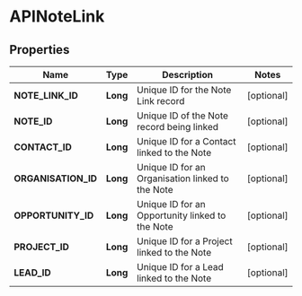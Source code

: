 
# APINoteLink

## Properties
Name | Type | Description | Notes
------------ | ------------- | ------------- | -------------
**NOTE_LINK_ID** | **Long** | Unique ID for the Note Link record |  [optional]
**NOTE_ID** | **Long** | Unique ID of the Note record being linked |  [optional]
**CONTACT_ID** | **Long** | Unique ID for a Contact linked to the Note |  [optional]
**ORGANISATION_ID** | **Long** | Unique ID for an Organisation linked to the Note |  [optional]
**OPPORTUNITY_ID** | **Long** | Unique ID for an Opportunity linked to the Note |  [optional]
**PROJECT_ID** | **Long** | Unique ID for a Project linked to the Note |  [optional]
**LEAD_ID** | **Long** | Unique ID for a Lead linked to the Note |  [optional]



